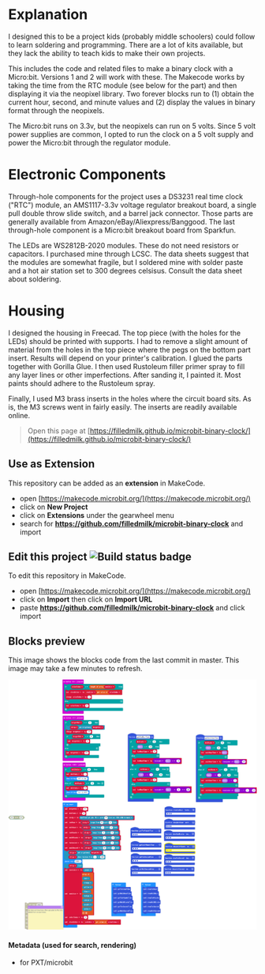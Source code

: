 <h1>Explanation</h1>

I designed this to be a project kids (probably middle schoolers) could follow to learn soldering and programming. There are a lot of kits available, but they lack the ability to teach kids to make their own projects. 

This includes the code and related files to make a binary clock with a Micro:bit. Versions 1 and 2 will work with these. The Makecode works by taking the time from the RTC module (see below for the part) and then displaying it via the neopixel library. Two forever blocks run to (1) obtain the current hour, second, and minute values and (2) display the values in binary format through the neopixels.

The Micro:bit runs on 3.3v, but the neopixels can run on 5 volts. Since 5 volt power supplies are common, I opted to run the clock on a 5 volt supply and power the Micro:bit through the regulator module. 

<h1>Electronic Components</h1>
Through-hole components for the project uses a DS3231 real time clock ("RTC") module, an AMS1117-3.3v voltage regulator breakout board, a single pull double throw slide switch, and a barrel jack connector. Those parts are generally available from Amazon/eBay/Aliexpress/Banggood. The last through-hole component is a Micro:bit breakout board from Sparkfun.

The LEDs are WS2812B-2020 modules. These do not need resistors or capacitors. I purchased mine through LCSC. The data sheets suggest that the modules are somewhat fragile, but I soldered mine with solder paste and a hot air station set to 300 degrees celsisus. Consult the data sheet about soldering.

<h1>Housing</h1>
I designed the housing in Freecad. The top piece (with the holes for the LEDs) should be printed with supports. I had to remove a slight amount of material from the holes in the top piece where the pegs on the bottom part insert. Results will depend on your printer's calibration. I glued the parts together with Gorilla Glue. I then used Rustoleum filler primer spray to fill any layer lines or other imperfections. After sanding it, I painted it. Most paints should adhere to the Rustoleum spray.

Finally, I used M3 brass inserts in the holes where the circuit board sits. As is, the M3 screws went in fairly easily. The inserts are readily available online. 

> Open this page at [https://filledmilk.github.io/microbit-binary-clock/](https://filledmilk.github.io/microbit-binary-clock/)

## Use as Extension

This repository can be added as an **extension** in MakeCode.

* open [https://makecode.microbit.org/](https://makecode.microbit.org/)
* click on **New Project**
* click on **Extensions** under the gearwheel menu
* search for **https://github.com/filledmilk/microbit-binary-clock** and import

## Edit this project ![Build status badge](https://github.com/filledmilk/microbit-binary-clock/workflows/MakeCode/badge.svg)

To edit this repository in MakeCode.

* open [https://makecode.microbit.org/](https://makecode.microbit.org/)
* click on **Import** then click on **Import URL**
* paste **https://github.com/filledmilk/microbit-binary-clock** and click import

## Blocks preview

This image shows the blocks code from the last commit in master.
This image may take a few minutes to refresh.

![A rendered view of the blocks](https://github.com/filledmilk/microbit-binary-clock/raw/master/.github/makecode/blocks.png)

#### Metadata (used for search, rendering)

* for PXT/microbit
<script src="https://makecode.com/gh-pages-embed.js"></script><script>makeCodeRender("{{ site.makecode.home_url }}", "{{ site.github.owner_name }}/{{ site.github.repository_name }}");</script>
